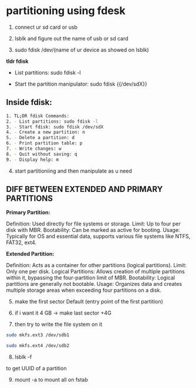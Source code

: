 # partitioning using fdesk

1. connect ur sd card or usb 

2. lsblk and figure out the name of usb or sd card

3. sudo fdisk /dev/(name of ur device as showed on lsblk)

 **tldr fdisk**
 - List partitions:
   sudo fdisk -l

 - Start the partition manipulator:
   sudo fdisk {{/dev/sdX}}

## Inside fdisk:
```bash
1. TL;DR fdisk Commands:
2. - List partitions: sudo fdisk -l
3. - Start fdisk: sudo fdisk /dev/sdX
4. - Create a new partition: n
5. - Delete a partition: d
6. - Print partition table: p
7. - Write changes: w
8. - Quit without saving: q
9. - Display help: m
```
4. start partitioniing and then manipulate as u need


## DIFF BETWEEN EXTENDED AND PRIMARY PARTITIONS

**Primary Partition:**

Definition: Used directly for file systems or storage.
Limit: Up to four per disk with MBR.
Bootability: Can be marked as active for booting.
Usage: Typically for OS and essential data, supports various file systems like NTFS, FAT32, ext4.

**Extended Partition:**

Definition: Acts as a container for other partitions (logical partitions).
Limit: Only one per disk.
Logical Partitions: Allows creation of multiple partitions within it, bypassing the four-partition limit of MBR.
Bootability: Logical partitions are generally not bootable.
Usage: Organizes data and creates multiple storage areas when exceeding four partitions on a disk. 


5. make the first sector Default (entry point of the first partition)

6. if i want it 4 GB   -> make last sector +4G


7. then try to write the file system on it 

```bash
sudo mkfs.ext3 /dev/sdb1

sudo mkfs.ext4 /dev/sdb2
```

8. lsblk -f

to get UUID of a partition


9. mount -a 
to mount all on fstab 


